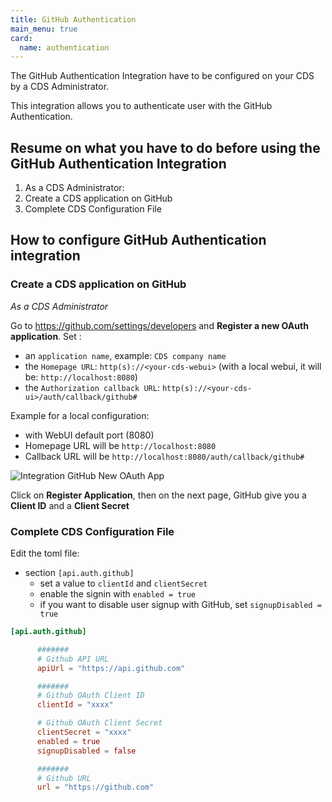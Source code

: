 ```yaml
---
title: GitHub Authentication
main_menu: true
card: 
  name: authentication
---
```


The GitHub Authentication Integration have to be configured on your CDS by a CDS Administrator.

This integration allows you to authenticate user with the GitHub Authentication.

## Resume on what you have to do before using the GitHub Authentication Integration

1. As a CDS Administrator: 
  1. Create a CDS application on GitHub
  1. Complete CDS Configuration File

## How to configure GitHub Authentication integration

### Create a CDS application on GitHub

*As a CDS Administrator* 

Go to https://github.com/settings/developers and **Register a new OAuth application**. Set :

- an `application name`, example: `CDS company name`
- the `Homepage URL`: `http(s)://<your-cds-webui>` (with a local webui, it will be: `http://localhost:8080`)
- the `Authorization callback URL`: `http(s)://<your-cds-ui>/auth/callback/github#`

Example for a local configuration:

- with WebUI default port (8080)
 - Homepage URL will be `http://localhost:8080`
 - Callback URL will be `http://localhost:8080/auth/callback/github#`

![Integration GitHub New OAuth App](../../images/github-new-oauth-app.png?height=500px)

Click on **Register Application**, then on the next page, GitHub give you a **Client ID** and a **Client Secret**

### Complete CDS Configuration File

Edit the toml file:

- section `[api.auth.github]`
  - set a value to `clientId` and `clientSecret`
  - enable the signin with `enabled = true`
  - if you want to disable user signup with GitHub, set `signupDisabled = true`
  
```toml
[api.auth.github]

      #######
      # Github API URL
      apiUrl = "https://api.github.com"

      #######
      # Github OAuth Client ID
      clientId = "xxxx"

      # Github OAuth Client Secret
      clientSecret = "xxxx"
      enabled = true
      signupDisabled = false

      #######
      # Github URL
      url = "https://github.com"
```
